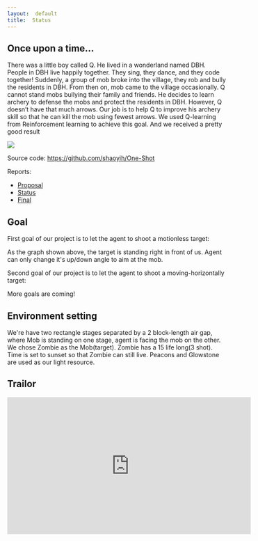 ```yaml
---
layout:  default 
title:  Status
---
```


## Once upon a time...

There was a little boy called Q. He lived in a wonderland named DBH. People in DBH live happily together. They sing, they dance, and they code together! Suddenly, a group of mob broke into the village, they rob and bully the residents in DBH. From then on, mob came to the village occasionally. Q cannot stand mobs bullying their family and friends. He decides to learn archery to defense the mobs and protect the residents in DBH. However, Q doesn’t have that much arrows. Our job is to help Q to improve his archery skill so that he can kill the mob using fewest arrows. We used Q-learning from Reinforcement learning to achieve this goal. And we received a pretty good result

<img src="sc1.gif">


Source code: https://github.com/shaoyih/One-Shot

Reports:

- [Proposal](proposal.md)
- [Status](status.md)
- [Final](final.md)

## Goal

First goal of our project is to let the agent to shoot a motionless target:

As the graph shown above, the target is standing right in front of us. Agent can only change it's up/down angle to aim at the mob.

Second goal of our project is to let the agent to shoot a moving-horizontally target:

More goals are coming!

## Environment setting
We're have two rectangle stages separated by a 2 block-length air gap, where Mob is standing on one stage, agent is facing the mob on the other. We chose Zombie as the Mob(target). Zombie has a 15 life long(3 shot). Time is set to sunset so that Zombie can still live. Peacons and Glowstone are used as our light resource.


## Trailor

<iframe width="560" height="315" src="https://www.youtube.com/embed/Fw2nhFTxk3Q" frameborder="0" allow="accelerometer; autoplay; encrypted-media; gyroscope; picture-in-picture" allowfullscreen></iframe>


[quickref]: https://github.com/mundimark/quickrefs/blob/master/HTML.md
